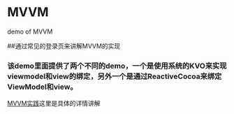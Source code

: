 # MVVM
demo of MVVM


##通过常见的登录页来讲解MVVM的实现

### 该demo里面提供了两个不同的demo，一个是使用系统的KVO来实现viewmodel和view的绑定，另外一个是通过ReactiveCocoa来绑定ViewModel和view。

[MVVM实践](http://lemon2well.top/2018/08/31/MVVM%E5%AE%9E%E8%B7%B5/)这里是具体的详情讲解
